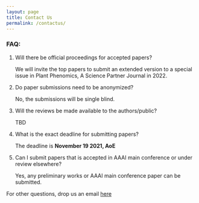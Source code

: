 ```yaml
---
layout: page
title: Contact Us
permalink: /contactus/
---
```

### FAQ:

1. Will there be official proceedings for accepted papers?

	We will invite the top papers to submit an extended version to a special issue in Plant Phenomics, A Science Partner Journal in 2022.

2. Do paper submissions need to be anonymized?

	No, the submissions will be single blind.

3. Will the reviews be made available to the authors/public?

	TBD

4. What is the exact deadline for submitting papers?

	The deadline is **November 19 2021, AoE**

5. Can I submit papers that is accepted in AAAI main conference or under review elsewhere?

	Yes, any preliminary works or AAAI main conference paper can be submitted.

For other questions, drop us an email [here](mailto:baskarg@iastate.edu)
